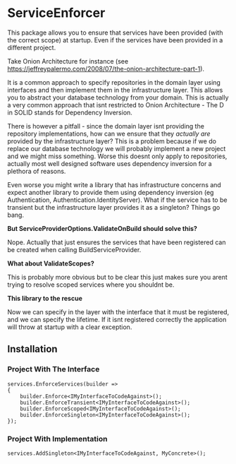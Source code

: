 # ServiceEnforcer
This package allows you to ensure that services have been provided (with the correct scope) at startup. Even if the services have been provided in a different project.

Take Onion Architecture for instance (see https://jeffreypalermo.com/2008/07/the-onion-architecture-part-1).

It is a common approach to specify repositories in the domain layer using interfaces and then implement them in the infrastructure layer. This allows you to abstract your database technology from your domain. This is actually a very common approach that isnt restricted to Onion Architecture - The D in SOLID stands for Dependency Inversion.

There is however a pitfall - since the domain layer isnt providing the repository implementations, how can we ensure that they *actually are* provided by the infrastructure layer? This is a problem because if we do replace our database technology we will probably implement a new project and we might miss something. Worse this doesnt only apply to repositories, actually most well designed software uses dependency inversion for a plethora of reasons.

Even worse you might write a library that has infrastructure concerns and expect another library to provide them using dependency inversion (eg Authentication, Authentication.IdentityServer). What if the service has to be transient but the infrastructure layer provides it as a singleton? Things go bang.

**But ServiceProviderOptions.ValidateOnBuild should solve this?**

Nope. Actually that just ensures the services that have been registered can be created when calling BuildServiceProvider.

**What about ValidateScopes?**

This is probably more obvious but to be clear this just makes sure you arent trying to resolve scoped services where you shouldnt be.

**This library to the rescue**

Now we can specify in the layer with the interface that it must be registered, and we can specify the lifetime. If it isnt registered correctly the application will throw at startup with a clear exception.

## Installation
### Project With The Interface

```
services.EnforceServices(builder =>
{
    builder.Enforce<IMyInterfaceToCodeAgainst>();
    builder.EnforceTransient<IMyInterfaceToCodeAgainst>();
    builder.EnforceScoped<IMyInterfaceToCodeAgainst>();
    builder.EnforceSingleton<IMyInterfaceToCodeAgainst>();
});
```

### Project With Implementation
```
services.AddSingleton<IMyInterfaceToCodeAgainst, MyConcrete>();
```
